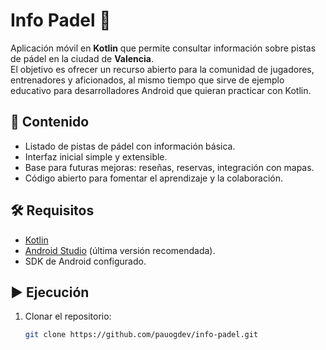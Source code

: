 # Info Padel 🎾

Aplicación móvil en **Kotlin** que permite consultar información sobre pistas de pádel en la ciudad de **Valencia**.  
El objetivo es ofrecer un recurso abierto para la comunidad de jugadores, entrenadores y aficionados, al mismo tiempo que sirve de ejemplo educativo para desarrolladores Android que quieran practicar con Kotlin.

## 🚀 Contenido
- Listado de pistas de pádel con información básica.
- Interfaz inicial simple y extensible.
- Base para futuras mejoras: reseñas, reservas, integración con mapas.
- Código abierto para fomentar el aprendizaje y la colaboración.

## 🛠️ Requisitos
- [Kotlin](https://kotlinlang.org/)
- [Android Studio](https://developer.android.com/studio) (última versión recomendada).
- SDK de Android configurado.

## ▶️ Ejecución
1. Clonar el repositorio:
   ```bash
   git clone https://github.com/pauogdev/info-padel.git

